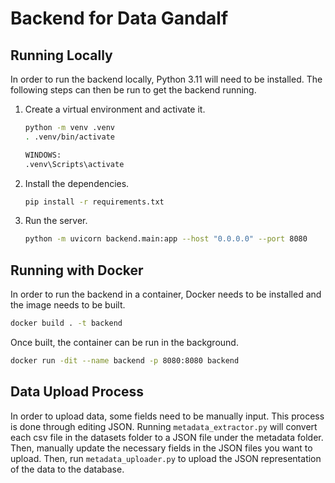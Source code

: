 # Backend for Data Gandalf

## Running Locally

In order to run the backend locally, Python 3.11 will need to be installed. The following steps can then be run to get the backend running.

1. Create a virtual environment and activate it.

    ```bash
    python -m venv .venv
    . .venv/bin/activate

    WINDOWS:
    .venv\Scripts\activate
    ```

2. Install the dependencies.

    ```bash
    pip install -r requirements.txt
    ```

3. Run the server.

    ```bash
    python -m uvicorn backend.main:app --host "0.0.0.0" --port 8080
    ```

## Running with Docker

In order to run the backend in a container, Docker needs to be installed and the image needs to be built.

```bash
docker build . -t backend
```

Once built, the container can be run in the background.

```bash
docker run -dit --name backend -p 8080:8080 backend
```

## Data Upload Process

In order to upload data, some fields need to be manually input. 
This process is done through editing JSON. 
Running ```metadata_extractor.py``` will convert each csv file in the datasets folder
 to a JSON file under the metadata folder. 
Then, manually update the necessary fields in the JSON files you want to upload.
Then, run ```metadata_uploader.py``` to upload the JSON representation of the data to the database. 